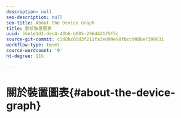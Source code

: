 ```yaml
---
description: null
seo-description: null
seo-title: About the Device Graph
title: 關於裝置圖表
uuid: 56e1e1d1-dec4-40b6-b005-296d42175f5c
source-git-commit: c1d0bc05d3f211fa3e899e98fbcc908be7399031
workflow-type: tm+mt
source-wordcount: '9'
ht-degree: 11%

---
```



# 關於裝置圖表{#about-the-device-graph}

